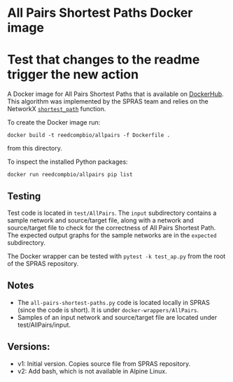 # All Pairs Shortest Paths Docker image


# Test that changes to the readme trigger the new action

A Docker image for All Pairs Shortest Paths that is available on [DockerHub](https://hub.docker.com/repository/docker/reedcompbio/allpairs).
This algorithm was implemented by the SPRAS team and relies on the NetworkX [`shortest_path`](https://networkx.org/documentation/stable/reference/algorithms/generated/networkx.algorithms.shortest_paths.generic.shortest_path.html) function.

To create the Docker image run:
```
docker build -t reedcompbio/allpairs -f Dockerfile .
```
from this directory.

To inspect the installed Python packages:
```
docker run reedcompbio/allpairs pip list
```


## Testing
Test code is located in `test/AllPairs`.
The `input` subdirectory contains a sample network and source/target file, along with a network and source/target file to check for the correctness of All Pairs Shortest Path.
The expected output graphs for the sample networks are in the `expected` subdirectory.

The Docker wrapper can be tested with `pytest -k test_ap.py` from the root of the SPRAS repository.


## Notes
- The `all-pairs-shortest-paths.py` code is located locally in SPRAS (since the code is short). It is under `docker-wrappers/AllPairs`.
- Samples of an input network and source/target file are located under test/AllPairs/input.

## Versions:
- v1: Initial version. Copies source file from SPRAS repository.
- v2: Add bash, which is not available in Alpine Linux.
